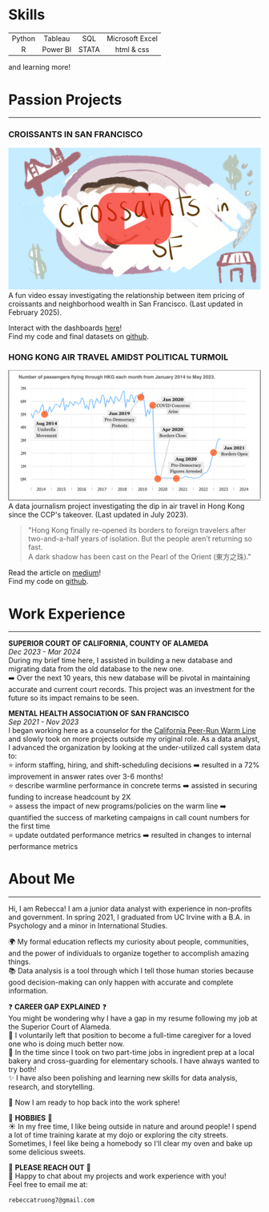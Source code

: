 # Skills

| | | | |  
|:---:|:---:|:---:|:---:|  
|Python| Tableau| SQL| Microsoft Excel|  
|R| Power BI| STATA| html & css|  

and learning more! 

# Passion Projects

---

### CROISSANTS IN SAN FRANCISCO  
[![Croissants in San Francisco](assets/img/sfcroissant_thumbnail_red.png)](https://youtu.be/wX7181LkLNU)
A fun video essay investigating the relationship between item pricing of croissants and neighborhood wealth in San Francisco. (Last updated in February 2025).  

Interact with the dashboards [here](https://public.tableau.com/views/sf_croissant_project/homepage?:language=en-US&:sid=&:redirect=auth&:display_count=n&:origin=viz_share_link)!   
Find my code and final datasets on [github](https://github.com/rebeccatruong7/Data-Projects).


### HONG KONG AIR TRAVEL AMIDST POLITICAL TURMOIL     
[![Government Policies Have Dimmed the Pearl of the East](assets/img/hkthumbnail_small_borders.png)](https://medium.com/@rebeccatruong7/government-policies-have-dimmed-the-pearl-of-the-east-bd0f1a855536)
A data journalism project investigating the dip in air travel in Hong Kong since the CCP's takeover. (Last updated in  July 2023).    

> "Hong Kong finally re-opened its borders to foreign travelers after two-and-a-half years of isolation. But the people aren’t returning so fast.  
A dark shadow has been cast on the Pearl of the Orient (東方之珠)."

Read the article on [medium](https://medium.com/@rebecca.truong)!  
Find my code on [github](https://github.com/rebeccatruong7/Data-Projects).


# Work Experience

---

**SUPERIOR COURT OF CALIFORNIA, COUNTY OF ALAMEDA**  
*Dec 2023 - Mar 2024*   
During my brief time here, I assisted in building a new database and migrating data from the old database to the new one.     
➡️ Over the next 10 years, this new database will be pivotal in maintaining accurate and current court records. This project was an investment for the future so its impact remains to be seen.  

**MENTAL HEALTH ASSOCIATION OF SAN FRANCISCO**  
*Sep 2021 - Nov 2023*   
I began working here as a counselor for the [California Peer-Run Warm Line](https://www.mentalhealthsf.org/warm-line/) and slowly took on more projects outside my original role. As a data analyst, I advanced the organization by looking at the under-utilized call system data to:  
⭐ inform staffing, hiring, and shift-scheduling decisions  ➡️ resulted in a 72% improvement in answer rates over 3-6 months!   
⭐ describe warmline performance in concrete terms ➡️ assisted in securing funding to increase headcount by 2X  
⭐ assess the impact of new programs/policies on the warm line ➡️ quantified the success of marketing campaigns in call count numbers for the first time  
⭐ update outdated performance metrics ➡️ resulted in changes to internal performance metrics  


# About Me

---

Hi, I am Rebecca! I am a junior data analyst with experience in non-profits and government. In spring 2021, I graduated from UC Irvine with a B.A. in Psychology and a minor in International Studies.  
   
🌍 My formal education reflects my curiosity about people, communities, and the power of individuals to organize together to accomplish amazing things.    
📚 Data analysis is a tool through which I tell those human stories because good decision-making can only happen with accurate and complete information.  
  

❓ **CAREER GAP EXPLAINED** ❓  
You might be wondering why I have a gap in my resume following my job at the Superior Court of Alameda.  
🧓 I voluntarily left that position to become a full-time caregiver for a loved one who is doing much better now.  
🥖 In the time since I took on two part-time jobs in ingredient prep at a local bakery and cross-guarding for elementary schools. I have always wanted to try both!  
✨ I have also been polishing and learning new skills for data analysis, research, and storytelling. 
  

🐇 Now I am ready to hop back into the work sphere!

🌱 **HOBBIES** 🌱  
☀️ In my free time, I like being outside in nature and around people! I spend a lot of time training karate at my dojo or exploring the city streets. Sometimes, I feel like being a homebody so I'll clear my oven and bake up some delicious sweets.     

👋 **PLEASE REACH OUT** 👋  
📧 Happy to chat about my projects and work experience with you!  
Feel free to email me at: 

    rebeccatruong7@gmail.com
